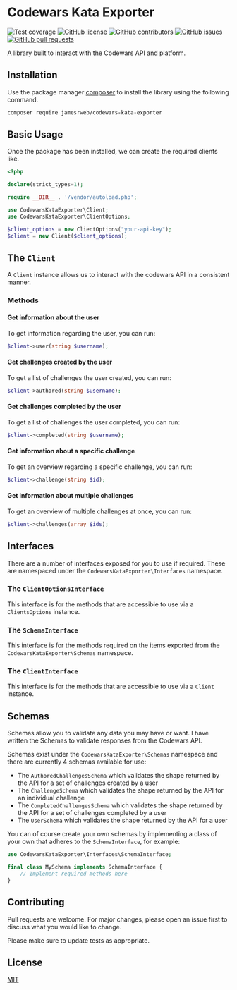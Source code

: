 # Codewars Kata Exporter

[![Test coverage](https://img.shields.io/badge/test%20coverage-100%25-brightgreen.svg)](https://github.com/jamesrweb/codewars-kata-exporter)
[![GitHub license](https://img.shields.io/github/license/jamesrweb/codewars-kata-exporter.svg)](https://github.com/jamesrweb/codewars-kata-exporter/blob/master/LICENSE)
[![GitHub contributors](https://img.shields.io/github/contributors/jamesrweb/codewars-kata-exporter.svg)](https://GitHub.com/jamesrweb/codewars-kata-exporter/graphs/contributors/)
[![GitHub issues](https://img.shields.io/github/issues/jamesrweb/codewars-kata-exporter.svg)](https://GitHub.com/jamesrweb/codewars-kata-exporter/issues/)
[![GitHub pull requests](https://img.shields.io/github/issues-pr/jamesrweb/codewars-kata-exporter.svg)](https://GitHub.com/jamesrweb/codewars-kata-exporter/pulls/)

A library built to interact with the Codewars API and platform.

## Installation

Use the package manager [composer](https://getcomposer.org/) to install the library using the following command.

```bash
composer require jamesrweb/codewars-kata-exporter
```

## Basic Usage

Once the package has been installed, we can create the required clients like.

```php
<?php

declare(strict_types=1);

require __DIR__ . '/vendor/autoload.php';

use CodewarsKataExporter\Client;
use CodewarsKataExporter\ClientOptions;

$client_options = new ClientOptions("your-api-key");
$client = new Client($client_options);
```

## The `Client`

A `Client` instance allows us to interact with the codewars API in a consistent manner.

### Methods

#### Get information about the user

To get information regarding the user, you can run:

```php
$client->user(string $username);
```

#### Get challenges created by the user

To get a list of challenges the user created, you can run:
```php
$client->authored(string $username);
```

#### Get challenges completed by the user

To get a list of challenges the user completed, you can run:

```php
$client->completed(string $username);
```

#### Get information about a specific challenge

To get an overview regarding a specific challenge, you can run:

```php
$client->challenge(string $id);
```

#### Get information about multiple challenges

To get an overview of multiple challenges at once, you can run:

```php
$client->challenges(array $ids);
```

## Interfaces

There are a number of interfaces exposed for you to use if required. These are namespaced under the `CodewarsKataExporter\Interfaces` namespace.

### The `ClientOptionsInterface`

This interface is for the methods that are accessible to use via a `ClientsOptions` instance.

### The `SchemaInterface`

This interface is for the methods required on the items exported from the `CodewarsKataExporter\Schemas` namespace.

### The `ClientInterface`

This interface is for the methods that are accessible to use via a `Client` instance.

## Schemas

Schemas allow you to validate any data you may have or want. I have written the Schemas to validate responses from the Codewars API.

Schemas exist under the `CodewarsKataExporter\Schemas` namespace and there are currently 4 schemas available for use:

- The `AuthoredChallengesSchema` which validates the shape returned by the API for a set of challenges created by a user
- The `ChallengeSchema` which validates the shape returned by the API for an individual challenge
- The `CompletedChallengesSchema` which validates the shape returned by the API for a set of challenges completed by a user
- The `UserSchema` which validates the shape returned by the API for a user

You can of course create your own schemas by implementing a class of your own that adheres to the `SchemaInterface`, for example:

```php
use CodewarsKataExporter\Interfaces\SchemaInterface;

final class MySchema implements SchemaInterface {
    // Implement required methods here
}
```

## Contributing

Pull requests are welcome. For major changes, please open an issue first to discuss what you would like to change.

Please make sure to update tests as appropriate.

## License

[MIT](https://choosealicense.com/licenses/mit/)